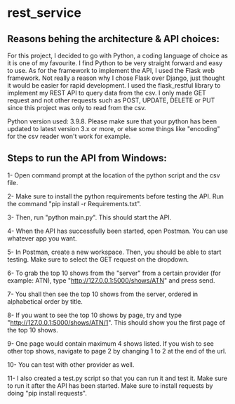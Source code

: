 # rest_service
  
## Reasons behing the architecture & API choices:
For this project, I decided to go with Python, a coding language of choice as it is one of my favourite. I find Python to be very straight forward and easy to use. As for the framework to implement the API, I used the Flask web framework. Not really a reason why I chose Flask over Django, just thought it would be easier for rapid development. I used the flask_restful library to implement my REST API to query data from the csv. I only made GET request and not other requests such as POST, UPDATE, DELETE or PUT since this project was only to read from the csv.  

Python version used: 3.9.8. Please make sure that your python has been updated to latest version 3.x or more, or else some things like "encoding" for the csv reader won't work for example.

## Steps to run the API from Windows:
1- Open command prompt at the location of the python script and the csv file.  

2- Make sure to install the python requirements before testing the API. Run the command "pip install -r Requirements.txt".  

3- Then, run "python main.py". This should start the API.  

4- When the API has successfully been started, open Postman. You can use whatever app you want.  

5- In Postman, create a new workspace. Then, you should be able to start testing. Make sure to select the GET request on the dropdown.  

6- To grab the top 10 shows from the "server" from a certain provider (for example: ATN), type "http://127.0.0.1:5000/shows/ATN" and press send.  

7- You shall then see the top 10 shows from the server, ordered in alphabetical order by title.  

8- If you want to see the top 10 shows by page, try and type "http://127.0.0.1:5000/shows/ATN/1". This should show you the first page of the top 10 shows.  

9- One page would contain maximum 4 shows listed. If you wish to see other top shows, navigate to page 2 by changing 1 to 2 at the end of the url.

10- You can test with other provider as well.  

11- I also created a test.py script so that you can run it and test it. Make sure to run it after the API has been started. Make sure to install requests by doing "pip install requests".

